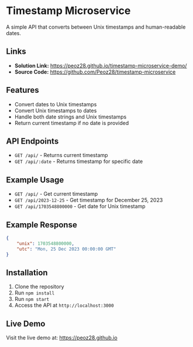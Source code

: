 # Timestamp Microservice

A simple API that converts between Unix timestamps and human-readable dates.

## Links

- **Solution Link:** https://peoz28.github.io/timestamp-microservice-demo/
- **Source Code:** https://github.com/Peoz28/timestamp-microservice

## Features

- Convert dates to Unix timestamps
- Convert Unix timestamps to dates
- Handle both date strings and Unix timestamps
- Return current timestamp if no date is provided

## API Endpoints

- `GET /api/` - Returns current timestamp
- `GET /api/:date` - Returns timestamp for specific date

## Example Usage

- `GET /api/` - Get current timestamp
- `GET /api/2023-12-25` - Get timestamp for December 25, 2023
- `GET /api/1703548800000` - Get date for Unix timestamp

## Example Response

```json
{
    "unix": 1703548800000,
    "utc": "Mon, 25 Dec 2023 00:00:00 GMT"
}
```

## Installation

1. Clone the repository
2. Run `npm install`
3. Run `npm start`
4. Access the API at `http://localhost:3000`

## Live Demo

Visit the live demo at: https://peoz28.github.io 